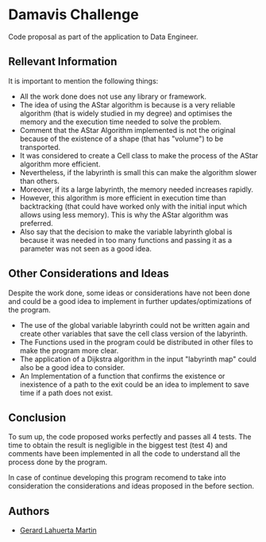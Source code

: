 
# Damavis Challenge
Code proposal as part of the application to Data Engineer.


## Rellevant Information
It is important to mention the following things:
- All the work done does not use any library or framework.
- The idea of using the AStar algorithm is because is a very reliable algorithm (that is widely studied in my degree) and optimises the memory and the execution time needed to solve the problem.
- Comment that the AStar Algorithm implemented is not the original because of the existence of a shape (that has "volume") to be transported.
- It was considered to create a Cell class to make the process of the AStar algorithm more efficient.
- Nevertheless, if the labyrinth is small this can make the algorithm slower than others.
- Moreover, if its a large labyrinth, the memory needed increases rapidly.
- However, this algorithm is more efficient in execution time than backtracking (that could have worked only with the initial input which allows using less memory). This is why the AStar algorithm was preferred.
- Also say that the decision to make the variable labyrinth global is because it was needed in too many functions and passing it as a parameter was not seen as a good idea.


## Other Considerations and Ideas
Despite the work done, some ideas or considerations have not been done and could be a good idea to implement in further updates/optimizations of the program.
- The use of the global variable labyrinth could not be written again and create other variables that save the cell class version of the labyrinth.
- The Functions used in the program could be distributed in other files to make the program more clear.
- The application of a Dijkstra algorithm in the input "labyrinth map" could also be a good idea to consider.
- An Implementation of a function that confirms the existence or inexistence of a path to the exit could be an idea to implement to save time if a path does not exist.


## Conclusion
To sum up, the code proposed works perfectly and passes all 4 tests.
The time to obtain the result is negligible in the biggest test (test 4) and comments have been implemented in all the code to understand all the process done by the program.

In case of continue developing this program recomend to take into consideration the considerations and ideas proposed in the before section.


## Authors
- [Gerard Lahuerta Martin](https://es.linkedin.com/in/gerard-lahuerta-mart%C3%ADn)

